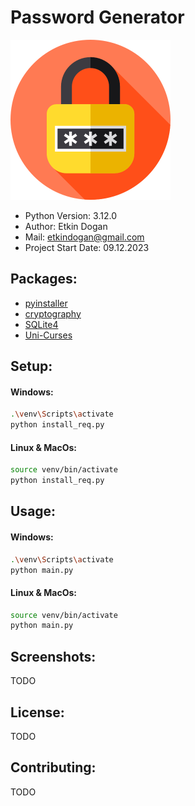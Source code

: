 # Password Generator

<img src="./assets/icon.png" alt="logo" width="256" height="256">

- Python Version: 3.12.0
- Author: Etkin Dogan
- Mail: etkindogan@gmail.com
- Project Start Date: 09.12.2023

## Packages:

- [pyinstaller](https://pypi.org/project/pyinstaller)
- [cryptography](https://pypi.org/project/cryptography)
- [SQLite4](https://pypi.org/project/SQLite4)
- [Uni-Curses](https://pypi.org/project/UniCurses)

## Setup:

#### Windows:

```bash
.\venv\Scripts\activate
python install_req.py
```

#### Linux & MacOs:

```bash
source venv/bin/activate
python install_req.py
```

## Usage:

#### Windows:

```bash
.\venv\Scripts\activate
python main.py
```

#### Linux & MacOs:

```bash
source venv/bin/activate
python main.py
```

## Screenshots:

TODO

## License:

TODO

## Contributing:

TODO
